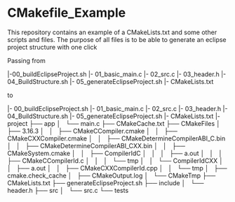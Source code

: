 # CMakefile_Example

This repository contains an example of a CMakeLists.txt and some other scripts and files.
The purpose of all files is to be able to generate an eclipse project structure with one click

Passing from 

|-00_buildEclipseProject.sh
|- 01_basic_main.c
|- 02_src.c
|- 03_header.h
|- 04_BuildStructure.sh
|- 05_generateEclipseProject.sh
|- CMakeLists.txt

to 

|- 00_buildEclipseProject.sh
|- 01_basic_main.c
|- 02_src.c
|- 03_header.h
|- 04_BuildStructure.sh
|- 05_generateEclipseProject.sh
|- CMakeLists.txt
|- project
    ├── app
    │   └── main.c
    ├── CMakeCache.txt
    ├── CMakeFiles
    │   ├── 3.16.3
    │   │   ├── CMakeCCompiler.cmake
    │   │   ├── CMakeCXXCompiler.cmake
    │   │   ├── CMakeDetermineCompilerABI_C.bin
    │   │   ├── CMakeDetermineCompilerABI_CXX.bin
    │   │   ├── CMakeSystem.cmake
    │   │   ├── CompilerIdC
    │   │   │   ├── a.out
    │   │   │   ├── CMakeCCompilerId.c
    │   │   │   └── tmp
    │   │   └── CompilerIdCXX
    │   │       ├── a.out
    │   │       ├── CMakeCXXCompilerId.cpp
    │   │       └── tmp
    │   ├── cmake.check_cache
    │   ├── CMakeOutput.log
    │   └── CMakeTmp
    ├── CMakeLists.txt
    ├── generateEclipseProject.sh
    ├── include
    │   └── header.h
    ├── src
    │   └── src.c
    └── tests

